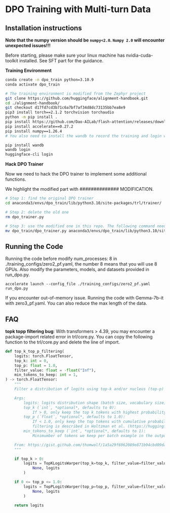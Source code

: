 # DPO Training with Multi-turn Data


## Installation instructions

**Note that the numpy version should be `numpy<2.0`.  `Numpy 2.0` will encounter unexpected issues!!!**


Before starting, please make sure your linux machine has nvidia-cuda-toolkit installed. See SFT part for the guidance. 


**Training Environment**

```sh
conda create -n dpo_train python=3.10.9
conda activate dpo_train

# The training environment is modified from the Zephyr project
git clone https://github.com/huggingface/alignment-handbook.git
cd ./alignment-handbook/
git checkout d17fd7cd3b71c6a7bf7af34d8dc73135bb7ea8e9
pip3 install torch==2.1.2 torchvision torchaudio
python -m pip install .
pip install https://github.com/Dao-AILab/flash-attention/releases/download/v2.5.7/flash_attn-2.5.7+cu122torch2.1cxx11abiFALSE-cp310-cp310-linux_x86_64.whl
pip install accelerate==0.27.2
pip install numpy==1.26.4
# You also need to install the wandb to record the training and login with your huggingface account so that you have access to the Gemma models.

pip install wandb
wandb login
huggingface-cli login
```

**Hack DPO Trainer**

Now we need to hack the DPO trainer to implement some additional functions. 

We highlight the modified part with ############## MODIFICATION.

```sh
# Step 1: find the original DPO trainer
cd anaconda3/envs/dpo_train/lib/python3.10/site-packages/trl/trainer/

# Step 2: delete the old one
rm dpo_trainer.py

# Step 3: use the modified one in this repo. The following command need to be modified to use the correct address 
mv dpo_train/dpo_trainer.py anaconda3/envs/dpo_train/lib/python3.10/site-packages/trl/trainer/dpo_trainer.py
```

## Running the Code

Running the code before modify num_processes: 8 in ./training_configs/zero2_pf.yaml, the number 8 means that you will use 8 GPUs. Also modify the parameters, models, and datasets provided in run_dpo.py.

```shell
accelerate launch --config_file ./training_configs/zero2_pf.yaml run_dpo.py 
```

If you encounter out-of-memory issue. Running the code with Gemma-7b-it with zero3_pf.yaml. You can also reduce the max length of the data.


## FAQ

**topk topp filtering bug**: With transformers > 4.39, you may encounter a package-import related error in trl/core.py. You can copy the following function to the trl/core.py and delete the line of import. 


```python
def top_k_top_p_filtering(
    logits: torch.FloatTensor,
    top_k: int = 0,
    top_p: float = 1.0,
    filter_value: float = -float("Inf"),
    min_tokens_to_keep: int = 1,
) -> torch.FloatTensor:
    """
    Filter a distribution of logits using top-k and/or nucleus (top-p) filtering.

    Args:
        logits: logits distribution shape (batch size, vocabulary size)
        top_k (`int`, *optional*, defaults to 0):
            If > 0, only keep the top k tokens with highest probability (top-k filtering)
        top_p (`float`, *optional*, defaults to 1.0):
            If < 1.0, only keep the top tokens with cumulative probability >= top_p (nucleus filtering). Nucleus
            filtering is described in Holtzman et al. (https://huggingface.co/papers/1904.09751)
        min_tokens_to_keep (`int`, *optional*, defaults to 1):
            Minimumber of tokens we keep per batch example in the output.

    From: https://gist.github.com/thomwolf/1a5a29f6962089e871b94cbd09daf317
    """

    if top_k > 0:
        logits = TopKLogitsWarper(top_k=top_k, filter_value=filter_value, min_tokens_to_keep=min_tokens_to_keep)(
            None, logits
        )

    if 0 <= top_p <= 1.0:
        logits = TopPLogitsWarper(top_p=top_p, filter_value=filter_value, min_tokens_to_keep=min_tokens_to_keep)(
            None, logits
        )

    return logits
```


